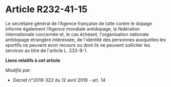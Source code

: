 # Article R232-41-15

Le secrétaire général de l'Agence française de lutte contre le dopage informe également         l'Agence mondiale antidopage,
la fédération internationale concernée et, le cas échéant, l'organisation nationale antidopage étrangère intéressée, de
l'identité des personnes auxquelles les sportifs ne peuvent avoir recours ou dont ils ne peuvent solliciter les services au
titre de l'article L. 232-9-1.

**Liens relatifs à cet article**

_Modifié par_:

  - Décret n°2019-322 du 12 avril 2019 - art. 14
